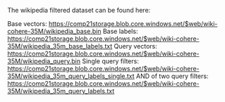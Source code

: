 The wikipedia filtered dataset can be found here:

Base vectors: https://comp21storage.blob.core.windows.net/$web/wiki-cohere-35M/wikipedia_base.bin
Base labels: https://comp21storage.blob.core.windows.net/$web/wiki-cohere-35M/wikipedia_35m_base_labels.txt
Query vectors: https://comp21storage.blob.core.windows.net/$web/wiki-cohere-35M/wikipedia_query.bin
Single query filters: https://comp21storage.blob.core.windows.net/$web/wiki-cohere-35M/wikipedia_35m_query_labels_single.txt
AND of two query filters: https://comp21storage.blob.core.windows.net/$web/wiki-cohere-35M/wikipedia_35m_query_labels.txt

